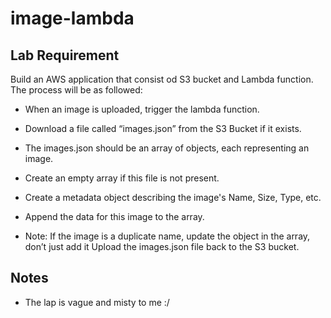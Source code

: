 # image-lambda

## Lab Requirement

Build an AWS application that consist od S3 bucket and Lambda function. The process will be as followed:

- When an image is uploaded, trigger the lambda function.

- Download a file called “images.json” from the S3 Bucket if it exists.

- The images.json should be an array of objects, each representing an image.

- Create an empty array if this file is not present.

- Create a metadata object describing the image's Name, Size, Type, etc.

- Append the data for this image to the array.

- Note: If the image is a duplicate name, update the object in the array, don’t just add it Upload the images.json file back to the S3 bucket.

## Notes

- The lap is vague and misty to me :/
